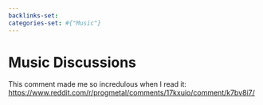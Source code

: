 ```yaml
---
backlinks-set: 
categories-set: #{"Music"}
---
```

# Music Discussions

This comment made me so incredulous when I read it: https://www.reddit.com/r/progmetal/comments/17kxuio/comment/k7bv8i7/